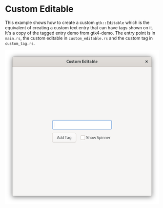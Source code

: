 # Custom Editable

This example shows how to create a custom `gtk::Editable` which is the equivalent
of creating a custom text entry that can have tags shown on it.
It's a copy of the tagged entry demo from gtk4-demo.
The entry point is in `main.rs`, the custom editable in `custom_editable.rs` and the custom tag in `custom_tag.rs`.

![Screenshot](app.png)